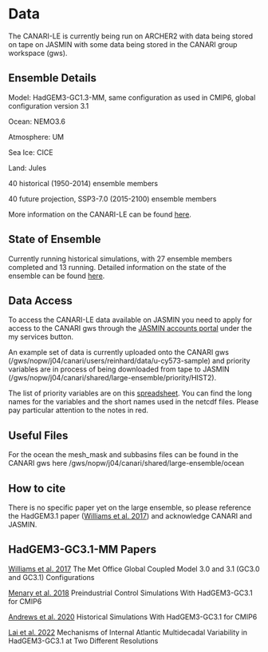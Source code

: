 # Data 

The CANARI-LE is currently being run on ARCHER2 with data being stored on tape on JASMIN with some data being stored in the CANARI group workspace (gws).

## Ensemble Details 

Model: HadGEM3-GC1.3-MM, same configuration as used in CMIP6, global configuration version 3.1

Ocean: NEMO3.6

Atmosphere: UM

Sea Ice: CICE

Land: Jules

40 historical (1950-2014) ensemble members

40 future projection, SSP3-7.0 (2015-2100) ensemble members 

More information on the CANARI-LE can be found [here](https://ncas-cms.github.io/canari/).

## State of Ensemble

Currently running historical simulations, with 27 ensemble members completed and 13 running.  Detailed information on the state of the ensemble can be found [here](https://gws-access.jasmin.ac.uk/public/canari/production/canari-le-production-status.html).

## Data Access

To access the CANARI-LE data available on JASMIN you need to apply for access to the CANARI gws through the [JASMIN accounts portal](https://accounts.jasmin.ac.uk/) under the my services button.

An example set of data is currently uploaded onto the CANARI gws (/gws/nopw/j04/canari/users/reinhard/data/u-cy573-sample) and priority variables are in process of being downloaded from tape to JASMIN (/gws/nopw/j04/canari/shared/large-ensemble/priority/HIST2).

The list of priority variables are on this [spreadsheet](https://ncas-cms.github.io/canari/metadata/20240229-canari-le-priority-variables.xlsx).  You can find the long names for the variables and the short names used in the netcdf files.  Please pay particular attention to the notes in red.

## Useful Files

For the ocean the mesh_mask and subbasins files can be found in the CANARI gws here /gws/nopw/j04/canari/shared/large-ensemble/ocean

## How to cite

There is no specific paper yet on the large ensemble, so please reference the HadGEM3.1 paper ([Williams et al. 2017](https://agupubs.onlinelibrary.wiley.com/doi/10.1002/2017MS001115)) and acknowledge CANARI and JASMIN.

## HadGEM3-GC3.1-MM Papers

[Williams et al. 2017](https://agupubs.onlinelibrary.wiley.com/doi/10.1002/2017MS001115) The Met Office Global Coupled Model 3.0 and 3.1 (GC3.0 and GC3.1) Configurations

[Menary et al. 2018](https://agupubs.onlinelibrary.wiley.com/doi/10.1029/2018MS001495) Preindustrial Control Simulations With HadGEM3-GC3.1 for CMIP6

[Andrews et al. 2020](https://agupubs.onlinelibrary.wiley.com/doi/10.1029/2019MS001995) Historical Simulations With HadGEM3-GC3.1 for CMIP6

[Lai et al. 2022](https://journals.ametsoc.org/view/journals/clim/35/4/JCLI-D-21-0281.1.xml) Mechanisms of Internal Atlantic Multidecadal Variability in HadGEM3-GC3.1 at Two Different Resolutions
 